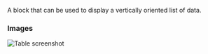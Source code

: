 A block that can be used to display a vertically oriented list of data.

### Images

![Table screenshot](https://gitlab.com/appsemble/appsemble/-/raw/0.28.10/config/assets/list.png)
